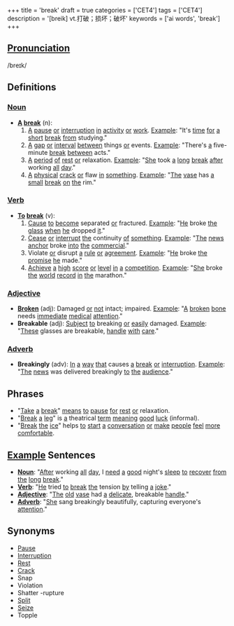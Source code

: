 +++
title = 'break'
draft = true
categories = ['CET4']
tags = ['CET4']
description = '[breik] vt.打破；损坏；破坏'
keywords = ['ai words', 'break']
+++

## [Pronunciation](/en/post/pronunciation/)
/breɪk/

## Definitions
### [Noun](/en/post/noun/)
- **[A](/en/post/a/) [break](/en/post/break/)** (n): 
   1. [A](/en/post/a/) [pause](/en/post/pause/) [or](/en/post/or/) [interruption](/en/post/interruption/) [in](/en/post/in/) [activity](/en/post/activity/) [or](/en/post/or/) [work](/en/post/work/). [Example](/en/post/example/): "It's [time](/en/post/time/) [for](/en/post/for/) [a](/en/post/a/) [short](/en/post/short/) [break](/en/post/break/) [from](/en/post/from/) studying."
   2. [A](/en/post/a/) [gap](/en/post/gap/) [or](/en/post/or/) [interval](/en/post/interval/) [between](/en/post/between/) things [or](/en/post/or/) events. [Example](/en/post/example/): "There's [a](/en/post/a/) five-minute [break](/en/post/break/) [between](/en/post/between/) acts."
   3. [A](/en/post/a/) [period](/en/post/period/) [of](/en/post/of/) [rest](/en/post/rest/) [or](/en/post/or/) relaxation. [Example](/en/post/example/): "[She](/en/post/she/) took [a](/en/post/a/) [long](/en/post/long/) [break](/en/post/break/) [after](/en/post/after/) working [all](/en/post/all/) [day](/en/post/day/)."
   4. [A](/en/post/a/) [physical](/en/post/physical/) [crack](/en/post/crack/) [or](/en/post/or/) flaw [in](/en/post/in/) [something](/en/post/something/). [Example](/en/post/example/): "[The](/en/post/the/) [vase](/en/post/vase/) has [a](/en/post/a/) [small](/en/post/small/) [break](/en/post/break/) [on](/en/post/on/) [the](/en/post/the/) rim."

### [Verb](/en/post/verb/)
- **[To](/en/post/to/) [break](/en/post/break/)** (v):
   1. [Cause](/en/post/cause/) [to](/en/post/to/) [become](/en/post/become/) separated [or](/en/post/or/) fractured. [Example](/en/post/example/): "[He](/en/post/he/) broke [the](/en/post/the/) [glass](/en/post/glass/) [when](/en/post/when/) [he](/en/post/he/) dropped [it](/en/post/it/)."
   2. [Cease](/en/post/cease/) [or](/en/post/or/) [interrupt](/en/post/interrupt/) [the](/en/post/the/) continuity [of](/en/post/of/) [something](/en/post/something/). [Example](/en/post/example/): "[The](/en/post/the/) [news](/en/post/news/) [anchor](/en/post/anchor/) broke [into](/en/post/into/) [the](/en/post/the/) [commercial](/en/post/commercial/)."
   3. Violate [or](/en/post/or/) disrupt [a](/en/post/a/) [rule](/en/post/rule/) [or](/en/post/or/) [agreement](/en/post/agreement/). [Example](/en/post/example/): "[He](/en/post/he/) broke [the](/en/post/the/) [promise](/en/post/promise/) [he](/en/post/he/) made."
   4. [Achieve](/en/post/achieve/) [a](/en/post/a/) [high](/en/post/high/) [score](/en/post/score/) [or](/en/post/or/) [level](/en/post/level/) [in](/en/post/in/) [a](/en/post/a/) [competition](/en/post/competition/). [Example](/en/post/example/): "[She](/en/post/she/) broke [the](/en/post/the/) [world](/en/post/world/) [record](/en/post/record/) [in](/en/post/in/) [the](/en/post/the/) marathon."

### [Adjective](/en/post/adjective/)
- **[Broken](/en/post/broken/)** (adj): Damaged [or](/en/post/or/) [not](/en/post/not/) intact; impaired. [Example](/en/post/example/): "[A](/en/post/a/) [broken](/en/post/broken/) [bone](/en/post/bone/) needs [immediate](/en/post/immediate/) [medical](/en/post/medical/) [attention](/en/post/attention/)."
- **Breakable** (adj): [Subject](/en/post/subject/) [to](/en/post/to/) breaking [or](/en/post/or/) [easily](/en/post/easily/) damaged. [Example](/en/post/example/): "[These](/en/post/these/) glasses are breakable, [handle](/en/post/handle/) [with](/en/post/with/) [care](/en/post/care/)."

### [Adverb](/en/post/adverb/)
- **Breakingly** (adv): [In](/en/post/in/) [a](/en/post/a/) [way](/en/post/way/) [that](/en/post/that/) causes [a](/en/post/a/) [break](/en/post/break/) [or](/en/post/or/) [interruption](/en/post/interruption/). [Example](/en/post/example/): "[The](/en/post/the/) [news](/en/post/news/) was delivered breakingly [to](/en/post/to/) [the](/en/post/the/) [audience](/en/post/audience/)."

## Phrases
- "[Take](/en/post/take/) [a](/en/post/a/) [break](/en/post/break/)" [means](/en/post/means/) [to](/en/post/to/) [pause](/en/post/pause/) [for](/en/post/for/) [rest](/en/post/rest/) [or](/en/post/or/) relaxation.
- "[Break](/en/post/break/) [a](/en/post/a/) [leg](/en/post/leg/)" is [a](/en/post/a/) theatrical [term](/en/post/term/) [meaning](/en/post/meaning/) [good](/en/post/good/) [luck](/en/post/luck/) (informal).
- "[Break](/en/post/break/) [the](/en/post/the/) [ice](/en/post/ice/)" helps [to](/en/post/to/) [start](/en/post/start/) [a](/en/post/a/) [conversation](/en/post/conversation/) [or](/en/post/or/) [make](/en/post/make/) [people](/en/post/people/) [feel](/en/post/feel/) [more](/en/post/more/) [comfortable](/en/post/comfortable/).

## [Example](/en/post/example/) Sentences
- **[Noun](/en/post/noun/)**: "[After](/en/post/after/) working [all](/en/post/all/) [day](/en/post/day/), I [need](/en/post/need/) [a](/en/post/a/) [good](/en/post/good/) night's [sleep](/en/post/sleep/) [to](/en/post/to/) [recover](/en/post/recover/) [from](/en/post/from/) [the](/en/post/the/) [long](/en/post/long/) [break](/en/post/break/)."
- **[Verb](/en/post/verb/)**: "[He](/en/post/he/) tried [to](/en/post/to/) [break](/en/post/break/) [the](/en/post/the/) tension [by](/en/post/by/) telling [a](/en/post/a/) [joke](/en/post/joke/)."
- **[Adjective](/en/post/adjective/)**: "[The](/en/post/the/) [old](/en/post/old/) [vase](/en/post/vase/) had [a](/en/post/a/) [delicate](/en/post/delicate/), breakable [handle](/en/post/handle/)."
- **[Adverb](/en/post/adverb/)**: "[She](/en/post/she/) sang breakingly beautifully, capturing everyone's [attention](/en/post/attention/)."

## Synonyms
- [Pause](/en/post/pause/)
- [Interruption](/en/post/interruption/)
- [Rest](/en/post/rest/)
- [Crack](/en/post/crack/)
- Snap
- Violation
- Shatter
-rupture
- [Split](/en/post/split/)
- [Seize](/en/post/seize/)
- Topple
